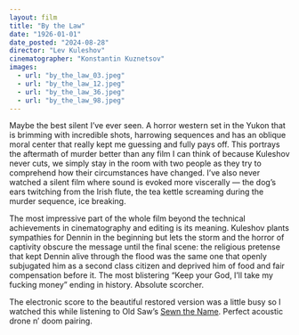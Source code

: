 ```yaml
---
layout: film
title: "By the Law"
date: "1926-01-01"
date_posted: "2024-08-28"
director: "Lev Kuleshov"
cinematographer: "Konstantin Kuznetsov"
images:
  - url: "by_the_law_03.jpeg"
  - url: "by_the_law_12.jpeg"
  - url: "by_the_law_36.jpeg"
  - url: "by_the_law_98.jpeg"
---
```


Maybe the best silent I’ve ever seen. A horror western set in the Yukon that is brimming with incredible shots, harrowing sequences and has an oblique moral center that really kept me guessing and fully pays off. This portrays the aftermath of murder better than any film I can think of because Kuleshov never cuts, we simply stay in the room with two people as they try to comprehend how their circumstances have changed. I’ve also never watched a silent film where sound is evoked more viscerally — the dog’s ears twitching from the Irish flute, the tea kettle screaming during the murder sequence, ice breaking.

The most impressive part of the whole film beyond the technical achievements in cinematography and editing is its meaning. Kuleshov plants sympathies for Dennin in the beginning but lets the storm and the horror of captivity obscure the message until the final scene: the religious pretense that kept Dennin alive through the flood was the same one that openly subjugated him as a second class citizen and deprived him of food and fair compensation before it. The most blistering “Keep your God, I’ll take my fucking money” ending in history. Absolute scorcher.

The electronic score to the beautiful restored version was a little busy so I watched this while listening to Old Saw’s [Sewn the Name](https://lobbyartrecs.bandcamp.com/album/sewn-the-name). Perfect acoustic drone n’ doom pairing.
